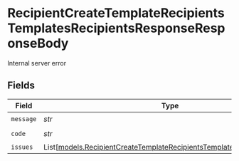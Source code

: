 # RecipientCreateTemplateRecipientsTemplatesRecipientsResponseResponseBody

Internal server error


## Fields

| Field                                                                                                                                              | Type                                                                                                                                               | Required                                                                                                                                           | Description                                                                                                                                        |
| -------------------------------------------------------------------------------------------------------------------------------------------------- | -------------------------------------------------------------------------------------------------------------------------------------------------- | -------------------------------------------------------------------------------------------------------------------------------------------------- | -------------------------------------------------------------------------------------------------------------------------------------------------- |
| `message`                                                                                                                                          | *str*                                                                                                                                              | :heavy_check_mark:                                                                                                                                 | N/A                                                                                                                                                |
| `code`                                                                                                                                             | *str*                                                                                                                                              | :heavy_check_mark:                                                                                                                                 | N/A                                                                                                                                                |
| `issues`                                                                                                                                           | List[[models.RecipientCreateTemplateRecipientsTemplatesRecipientsIssues](../models/recipientcreatetemplaterecipientstemplatesrecipientsissues.md)] | :heavy_minus_sign:                                                                                                                                 | N/A                                                                                                                                                |